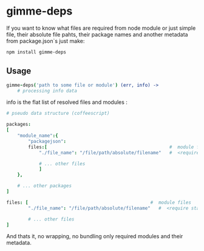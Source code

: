 gimme-deps
==========

If you want to know what files are required from node module or just simple file, their absolute file pahts, their package names and another metadata from package.json`s
just make:

``` sh
npm install gimme-deps
```

## Usage

``` coffeescript
gimme-deps('path to some file or module') (err, info) ->
	# processing info data

```

info is the flat list of resolved files and modules :

``` coffee
# pseudo data structure (coffeescript)

packages:
[
	"module_name":{                                     
		"packagejson":                                      
		files:[                                             #  module files
			"./file_name": "/file/path/absolute/filename"   #  <require statement> : file absolute path

			# ... other files
			]
	},

	# ... other packages
]

files: [                                             #  module files
		"./file_name": "/file/path/absolute/filename"   #  <require statement> : file absolute path

		# ... other files
]

```

And thats it, no wrapping, no bundling only required modules and their metadata.